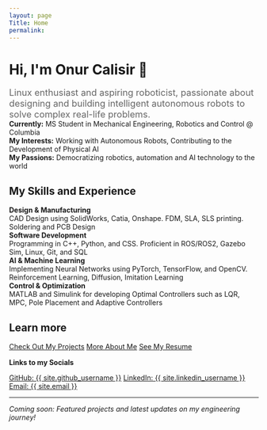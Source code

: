 ```yaml
---
layout: page
Title: Home
permalink:
---
```


<div class="intro-section">
  <h1>Hi, I'm Onur Calisir 👋</h1>
  <p style="font-size: 1.3em; color: #666; max-width: 700px; margin: 0 auto;">Linux enthusiast and aspiring roboticist, passionate about designing and building intelligent autonomous robots to solve complex real-life problems.</p>
</div>

<div class="highlight-section content-section">
<strong>Currently:</strong> MS Student in Mechanical Engineering, Robotics and Control @ Columbia<br>
<strong>My Interests:</strong> Working with Autonomous Robots, Contributing to the Development of Physical AI <br>
<strong>My Passions:</strong> Democratizing robotics, automation and AI technology to the world
</div>

<div class="content-section">
<h2>My Skills and Experience</h2>

<div class="interests-grid">
<div class="interest-card">
<strong>Design & Manufacturing</strong><br>
CAD Design using SolidWorks, Catia, Onshape. FDM, SLA, SLS printing. Soldering and PCB Design
</div>

<div class="interest-card">
<strong>Software Development</strong><br>
Programming in C++, Python, and CSS. Proficient in ROS/ROS2, Gazebo Sim, Linux, Git, and SQL
</div>

<div class="interest-card">
<strong>AI & Machine Learning</strong><br>
Implementing Neural Networks using PyTorch, TensorFlow, and OpenCV. Reinforcement Learning, Diffusion, Imitation Learning
</div>

<div class="interest-card">
<strong>Control & Optimization</strong><br>
MATLAB and Simulink for developing Optimal Controllers such as LQR, MPC, Pole Placement and Adaptive Controllers
</div>

</div>
</div>

<div class="content-section">
<h2>Learn more</h2>

<div style="margin: 15px 0;">
<a href="{{ site.url }}/projects" class="btn">Check Out My Projects</a>
<a href="{{ site.url }}/about" class="btn">More About Me</a>
<a href="{{ site.url }}/resume" class="btn">See My Resume</a>
</div>

<p><strong>Links to my Socials</strong></p>
<div class="social-links">
<a href="https://github.com/{{ site.github_username }}"> GitHub: {{ site.github_username }}</a>
<a href="https://linkedin.com/in/{{ site.linkedin_username }}"> LinkedIn: {{ site.linkedin_username }}</a>
<a href="mailto:{{ site.email }}"> Email: {{ site.email }}</a>
</div>
</div>

---

*Coming soon: Featured projects and latest updates on my engineering journey!*
